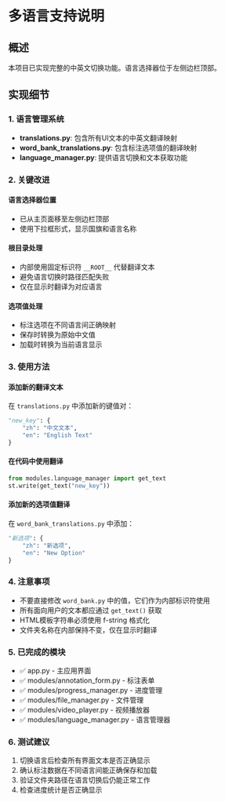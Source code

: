 # 多语言支持说明

## 概述
本项目已实现完整的中英文切换功能。语言选择器位于左侧边栏顶部。

## 实现细节

### 1. 语言管理系统
- **translations.py**: 包含所有UI文本的中英文翻译映射
- **word_bank_translations.py**: 包含标注选项值的翻译映射
- **language_manager.py**: 提供语言切换和文本获取功能

### 2. 关键改进

#### 语言选择器位置
- 已从主页面移至左侧边栏顶部
- 使用下拉框形式，显示国旗和语言名称

#### 根目录处理
- 内部使用固定标识符 `__ROOT__` 代替翻译文本
- 避免语言切换时路径匹配失败
- 仅在显示时翻译为对应语言

#### 选项值处理
- 标注选项在不同语言间正确映射
- 保存时转换为原始中文值
- 加载时转换为当前语言显示

### 3. 使用方法

#### 添加新的翻译文本
在 `translations.py` 中添加新的键值对：
```python
"new_key": {
    "zh": "中文文本",
    "en": "English Text"
}
```

#### 在代码中使用翻译
```python
from modules.language_manager import get_text
st.write(get_text("new_key"))
```

#### 添加新的选项值翻译
在 `word_bank_translations.py` 中添加：
```python
"新选项": {
    "zh": "新选项",
    "en": "New Option"
}
```

### 4. 注意事项
- 不要直接修改 `word_bank.py` 中的值，它们作为内部标识符使用
- 所有面向用户的文本都应通过 `get_text()` 获取
- HTML模板字符串必须使用 f-string 格式化
- 文件夹名称在内部保持不变，仅在显示时翻译

### 5. 已完成的模块
- ✅ app.py - 主应用界面
- ✅ modules/annotation_form.py - 标注表单
- ✅ modules/progress_manager.py - 进度管理
- ✅ modules/file_manager.py - 文件管理
- ✅ modules/video_player.py - 视频播放器
- ✅ modules/language_manager.py - 语言管理器

### 6. 测试建议
1. 切换语言后检查所有界面文本是否正确显示
2. 确认标注数据在不同语言间能正确保存和加载
3. 验证文件夹路径在语言切换后仍能正常工作
4. 检查进度统计是否正确显示